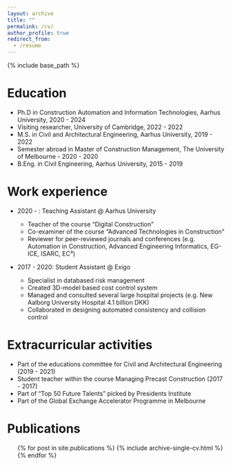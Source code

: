 ```yaml
---
layout: archive
title: ""
permalink: /cv/
author_profile: true
redirect_from:
  - /resume
---
```


{% include base_path %}

Education
======
* Ph.D in Construction Automation and Information Technologies, Aarhus University, 2020 - 2024
* Visiting researcher, University of Cambridge, 2022 - 2022
* M.S. in Civil and Architectural Engineering, Aarhus University, 2019 - 2022
* Semester abroad in Master of Construction Management, The University of Melbourne - 2020 - 2020
* B.Eng. in Civil Engineering, Aarhus University, 2015 - 2019

Work experience
======
* 2020 - : Teaching Assistant @ Aarhus University
  * Teacher of the course “Digital Construction”
  * Co-examiner of the course “Advanced Technologies in Construction”
  * Reviewer for peer-reviewed journals and conferences (e.g. Automation in Construction, Advanced Engineering Informatics, EG-ICE, ISARC, EC³)

* 2017 - 2020: Student Assistant @ Exigo
  * Specialist in databased risk management
  * Created 3D-model based cost control system
  * Managed and consulted several large hospital projects (e.g. New Aalborg University Hospital 4.1 billion DKK)
  * Collaborated in designing automated consistency and collision control

Extracurricular activities
======
* Part of the educations committee for Civil and Architectural Engineering (2019 - 2021)
* Student teacher within the course Managing Precast Construction (2017 - 2017)
* Part of “Top 50 Future Talents” picked by Presidents Institute
* Part of the Global Exchange Accelerator Programme in Melbourne

Publications
======
  <ul>{% for post in site.publications %}
    {% include archive-single-cv.html %}
  {% endfor %}</ul>
 
